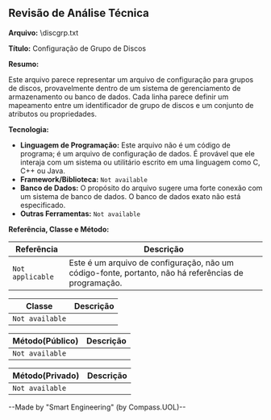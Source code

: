 ## Revisão de Análise Técnica

**Arquivo:**  \discgrp.txt

**Título:**  Configuração de Grupo de Discos

**Resumo:** 

Este arquivo parece representar um arquivo de configuração para grupos de discos, provavelmente dentro de um sistema de gerenciamento de armazenamento ou banco de dados. Cada linha parece definir um mapeamento entre um identificador de grupo de discos e um conjunto de atributos ou propriedades.

**Tecnologia:**

* **Linguagem de Programação:** Este arquivo não é um código de programa; é um arquivo de configuração de dados. É provável que ele interaja com um sistema ou utilitário escrito em uma linguagem como C, C++ ou Java.
* **Framework/Biblioteca:**  `Not available`
* **Banco de Dados:** O propósito do arquivo sugere uma forte conexão com um sistema de banco de dados. O banco de dados exato não está especificado.
* **Outras Ferramentas:** `Not available`

**Referência, Classe e Método:**

| Referência | Descrição |
|---|---|
|  `Not applicable` | Este é um arquivo de configuração, não um código-fonte, portanto, não há referências de programação. |

| Classe | Descrição |
|---|---|
| `Not available` |  |

| Método(Público) | Descrição |
|---|---|
| `Not available` |  |

| Método(Privado) | Descrição |
|---|---|
| `Not available` |  |

--Made by "Smart Engineering" (by Compass.UOL)--